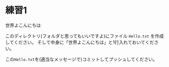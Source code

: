 # 練習1

世界よこんにちは

このディレクトリ(フォルダと思ってもいいですよ)にファイル `Hello.txt` を作成してください。
そして中身に「世界よこんにちは」と1行入れておいてください。

この`Hello.txt`を(適当なメッセージで)コミットしてプッシュしてください。
